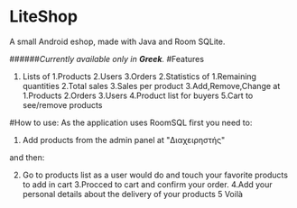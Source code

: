 # LiteShop
A small Android eshop, made with Java and Room SQLite.

######_Currently available only in __Greek__._
#Features
1. Lists of
  1.Products
  2.Users
  3.Orders
2.Statistics of
  1.Remaining quantities
  2.Total sales
  3.Sales per product
3.Add,Remove,Change at
  1.Products
  2.Orders
  3.Users
4.Product list for buyers
5.Cart to see/remove products

#How to use:
As the application uses RoomSQL first you need to: 

1. Add products from the admin panel at "Διαχειρηστής"

and then:

2. Go to products list as a user would do and touch your favorite products to add in cart
3.Procced to cart and confirm your order.
4.Add your personal details about the delivery of your products
5 Voilà
